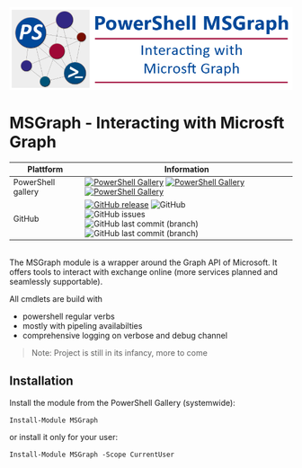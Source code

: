 ﻿![logo][]
# MSGraph - Interacting with Microsft Graph
| Plattform | Information |
| --------- | ----------- |
| PowerShell gallery | [![PowerShell Gallery](https://img.shields.io/powershellgallery/v/MSGraph?label=psgallery)](https://www.powershellgallery.com/packages/MSGraph) [![PowerShell Gallery](https://img.shields.io/powershellgallery/p/MSGraph)](https://www.powershellgallery.com/packages/MSGraph) [![PowerShell Gallery](https://img.shields.io/powershellgallery/dt/MSGraph?style=plastic)](https://www.powershellgallery.com/packages/MSGraph) |
| GitHub  | [![GitHub release](https://img.shields.io/github/release/AndiBellstedt/MSGraph.svg)](https://github.com/AndiBellstedt/MSGraph/releases/latest) ![GitHub](https://img.shields.io/github/license/AndiBellstedt/MSGraph?style=plastic) <br> ![GitHub issues](https://img.shields.io/github/issues-raw/AndiBellstedt/MSGraph?style=plastic) <br> ![GitHub last commit (branch)](https://img.shields.io/github/last-commit/AndiBellstedt/MSGraph/master?label=last%20commit%3A%20master&style=plastic) <br> ![GitHub last commit (branch)](https://img.shields.io/github/last-commit/AndiBellstedt/MSGraph/Development?label=last%20commit%3A%20development&style=plastic) |
<br>
The MSGraph module is a wrapper around the Graph API of Microsoft.
It offers tools to interact with exchange online (more services planned and seamlessly supportable).

All cmdlets are build with
- powershell regular verbs
- mostly with pipeling availabilties
- comprehensive logging on verbose and debug channel

> Note: Project is still in its infancy, more to come

## Installation
Install the module from the PowerShell Gallery (systemwide):

    Install-Module MSGraph

or install it only for your user:

    Install-Module MSGraph -Scope CurrentUser




[logo]: assets/MSGraph_Banner.png